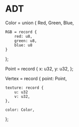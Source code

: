 # ADT

Color = union {
    Red,
    Green,
    Blue,

    RGB = record {
        red: u8,
        green: u8,
        blue: u8
    }
};

Point = record {
    x: u32,
    y: u32,
};

Vertex = record {
    point: Point,

    texture: record {
        u: u32
        v: u32,
    },

    color: Color,
};